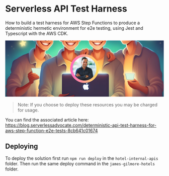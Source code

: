 # Serverless API Test Harness

How to build a test harness for AWS Step Functions to produce a deterministic hermetic environment for e2e testing, using Jest and Typescript with the AWS CDK.

![image](./docs/images/header.png)

> Note: If you choose to deploy these resources you may be charged for usage.

You can find the associated article here: https://blog.serverlessadvocate.com/deterministic-api-test-harness-for-aws-step-function-e2e-tests-8cb641c01674

## Deploying

To deploy the solution first run `npm run deploy` in the `hotel-internal-apis` folder. Then run the same deploy command in the `james-gilmore-hotels` folder.
